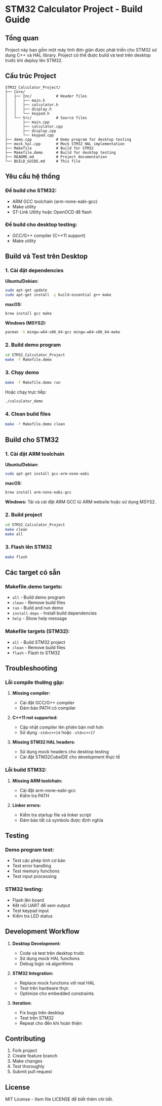 # STM32 Calculator Project - Build Guide

## Tổng quan

Project này bao gồm một máy tính đơn giản được phát triển cho STM32 sử dụng C++ và HAL library. Project có thể được build và test trên desktop trước khi deploy lên STM32.

## Cấu trúc Project

```
STM32_Calculator_Project/
├── Core/
│   ├── Inc/           # Header files
│   │   ├── main.h
│   │   ├── calculator.h
│   │   ├── display.h
│   │   └── keypad.h
│   └── Src/           # Source files
│       ├── main.cpp
│       ├── calculator.cpp
│       ├── display.cpp
│       └── keypad.cpp
├── demo.cpp           # Demo program for desktop testing
├── mock_hal.cpp       # Mock STM32 HAL implementation
├── Makefile           # Build for STM32
├── Makefile.demo      # Build for desktop testing
├── README.md          # Project documentation
└── BUILD_GUIDE.md     # This file
```

## Yêu cầu hệ thống

### Để build cho STM32:
- ARM GCC toolchain (arm-none-eabi-gcc)
- Make utility
- ST-Link Utility hoặc OpenOCD để flash

### Để build cho desktop testing:
- GCC/G++ compiler (C++11 support)
- Make utility

## Build và Test trên Desktop

### 1. Cài đặt dependencies

**Ubuntu/Debian:**
```bash
sudo apt-get update
sudo apt-get install -y build-essential g++ make
```

**macOS:**
```bash
brew install gcc make
```

**Windows (MSYS2):**
```bash
pacman -S mingw-w64-x86_64-gcc mingw-w64-x86_64-make
```

### 2. Build demo program

```bash
cd STM32_Calculator_Project
make -f Makefile.demo
```

### 3. Chạy demo

```bash
make -f Makefile.demo run
```

Hoặc chạy trực tiếp:
```bash
./calculator_demo
```

### 4. Clean build files

```bash
make -f Makefile.demo clean
```

## Build cho STM32

### 1. Cài đặt ARM toolchain

**Ubuntu/Debian:**
```bash
sudo apt-get install gcc-arm-none-eabi
```

**macOS:**
```bash
brew install arm-none-eabi-gcc
```

**Windows:**
Tải và cài đặt ARM GCC từ ARM website hoặc sử dụng MSYS2.

### 2. Build project

```bash
cd STM32_Calculator_Project
make clean
make all
```

### 3. Flash lên STM32

```bash
make flash
```

## Các target có sẵn

### Makefile.demo targets:
- `all` - Build demo program
- `clean` - Remove build files
- `run` - Build and run demo
- `install-deps` - Install build dependencies
- `help` - Show help message

### Makefile targets (STM32):
- `all` - Build STM32 project
- `clean` - Remove build files
- `flash` - Flash to STM32

## Troubleshooting

### Lỗi compile thường gặp:

1. **Missing compiler:**
   - Cài đặt GCC/G++ compiler
   - Đảm bảo PATH có compiler

2. **C++11 not supported:**
   - Cập nhật compiler lên phiên bản mới hơn
   - Sử dụng `-std=c++14` hoặc `-std=c++17`

3. **Missing STM32 HAL headers:**
   - Sử dụng mock headers cho desktop testing
   - Cài đặt STM32CubeIDE cho development thực tế

### Lỗi build STM32:

1. **Missing ARM toolchain:**
   - Cài đặt arm-none-eabi-gcc
   - Kiểm tra PATH

2. **Linker errors:**
   - Kiểm tra startup file và linker script
   - Đảm bảo tất cả symbols được định nghĩa

## Testing

### Demo program test:
- Test các phép tính cơ bản
- Test error handling
- Test memory functions
- Test input processing

### STM32 testing:
- Flash lên board
- Kết nối UART để xem output
- Test keypad input
- Kiểm tra LED status

## Development Workflow

1. **Desktop Development:**
   - Code và test trên desktop trước
   - Sử dụng mock HAL functions
   - Debug logic và algorithms

2. **STM32 Integration:**
   - Replace mock functions với real HAL
   - Test trên hardware thực
   - Optimize cho embedded constraints

3. **Iteration:**
   - Fix bugs trên desktop
   - Test trên STM32
   - Repeat cho đến khi hoàn thiện

## Contributing

1. Fork project
2. Create feature branch
3. Make changes
4. Test thoroughly
5. Submit pull request

## License

MIT License - Xem file LICENSE để biết thêm chi tiết.
